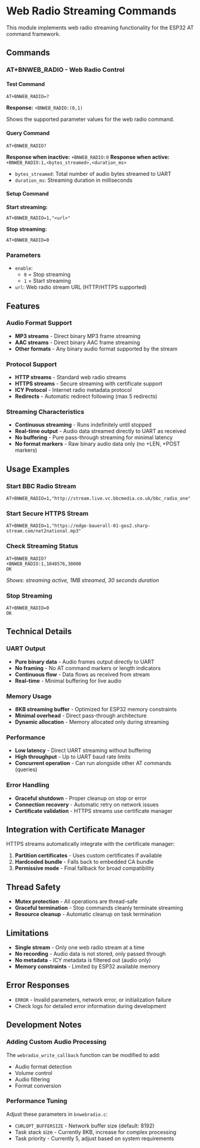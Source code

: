 # Web Radio Streaming Commands

This module implements web radio streaming functionality for the ESP32 AT command framework.

## Commands

### AT+BNWEB_RADIO - Web Radio Control

#### Test Command
```
AT+BNWEB_RADIO=?
```
**Response:** `+BNWEB_RADIO:(0,1)`

Shows the supported parameter values for the web radio command.

#### Query Command
```
AT+BNWEB_RADIO?
```
**Response when inactive:** `+BNWEB_RADIO:0`
**Response when active:** `+BNWEB_RADIO:1,<bytes_streamed>,<duration_ms>`

- `bytes_streamed`: Total number of audio bytes streamed to UART
- `duration_ms`: Streaming duration in milliseconds

#### Setup Command

**Start streaming:**
```
AT+BNWEB_RADIO=1,"<url>"
```

**Stop streaming:**
```
AT+BNWEB_RADIO=0
```

### Parameters

- `enable`: 
  - `0` = Stop streaming
  - `1` = Start streaming
- `url`: Web radio stream URL (HTTP/HTTPS supported)

## Features

### Audio Format Support
- **MP3 streams** - Direct binary MP3 frame streaming
- **AAC streams** - Direct binary AAC frame streaming  
- **Other formats** - Any binary audio format supported by the stream

### Protocol Support
- **HTTP streams** - Standard web radio streams
- **HTTPS streams** - Secure streaming with certificate support
- **ICY Protocol** - Internet radio metadata protocol
- **Redirects** - Automatic redirect following (max 5 redirects)

### Streaming Characteristics
- **Continuous streaming** - Runs indefinitely until stopped
- **Real-time output** - Audio data streamed directly to UART as received
- **No buffering** - Pure pass-through streaming for minimal latency
- **No format markers** - Raw binary audio data only (no +LEN, +POST markers)

## Usage Examples

### Start BBC Radio Stream
```
AT+BNWEB_RADIO=1,"http://stream.live.vc.bbcmedia.co.uk/bbc_radio_one"
```

### Start Secure HTTPS Stream
```
AT+BNWEB_RADIO=1,"https://edge-bauerall-01-gos2.sharp-stream.com/net2national.mp3"
```

### Check Streaming Status
```
AT+BNWEB_RADIO?
+BNWEB_RADIO:1,1048576,30000
OK
```
*Shows: streaming active, 1MB streamed, 30 seconds duration*

### Stop Streaming
```
AT+BNWEB_RADIO=0
OK
```

## Technical Details

### UART Output
- **Pure binary data** - Audio frames output directly to UART
- **No framing** - No AT command markers or length indicators
- **Continuous flow** - Data flows as received from stream
- **Real-time** - Minimal buffering for live audio

### Memory Usage
- **8KB streaming buffer** - Optimized for ESP32 memory constraints
- **Minimal overhead** - Direct pass-through architecture
- **Dynamic allocation** - Memory allocated only during streaming

### Performance
- **Low latency** - Direct UART streaming without buffering
- **High throughput** - Up to UART baud rate limits
- **Concurrent operation** - Can run alongside other AT commands (queries)

### Error Handling
- **Graceful shutdown** - Proper cleanup on stop or error
- **Connection recovery** - Automatic retry on network issues
- **Certificate validation** - HTTPS streams use certificate manager

## Integration with Certificate Manager

HTTPS streams automatically integrate with the certificate manager:

1. **Partition certificates** - Uses custom certificates if available
2. **Hardcoded bundle** - Falls back to embedded CA bundle
3. **Permissive mode** - Final fallback for broad compatibility

## Thread Safety

- **Mutex protection** - All operations are thread-safe
- **Graceful termination** - Stop commands cleanly terminate streaming
- **Resource cleanup** - Automatic cleanup on task termination

## Limitations

- **Single stream** - Only one web radio stream at a time
- **No recording** - Audio data is not stored, only passed through
- **No metadata** - ICY metadata is filtered out (audio only)
- **Memory constraints** - Limited by ESP32 available memory

## Error Responses

- `ERROR` - Invalid parameters, network error, or initialization failure
- Check logs for detailed error information during development

## Development Notes

### Adding Custom Audio Processing
The `webradio_write_callback` function can be modified to add:
- Audio format detection
- Volume control
- Audio filtering
- Format conversion

### Performance Tuning
Adjust these parameters in `bnwebradio.c`:
- `CURLOPT_BUFFERSIZE` - Network buffer size (default: 8192)
- Task stack size - Currently 8KB, increase for complex processing
- Task priority - Currently 5, adjust based on system requirements
